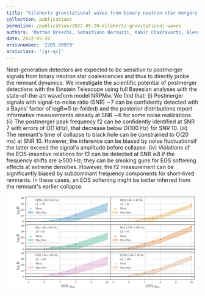 ```yaml
---
title: "Kilohertz gravitational waves from binary neutron star mergers: Inference of postmerger signals with the Einstein Telescope"
collection: publications
permalink: /publication/2022-05-20-kilohertz-gravitational-waves
authors: 'Matteo Breschi, Sebastiano Bernuzzi, Kabir Chakravarti, Alessandro Camilletti, Aviral Prakash, Albino Perego'
date: 2022-05-20
arxivnumber: '2205.09979'
arxivclass: '[gr-qc]'
---
```


Next-generation detectors are expected to be sensitive to postmerger signals from binary neutron star coalescences and thus to directly probe the remnant dynamics. We investigate the scientific potential of postmerger detections with the Einstein Telescope using full Bayesian analyses with the state-of-the-art waveform model NRPMw. We find that: (i) Postmerger signals with signal-to-noise ratio (SNR) ∼7 can be confidently detected with a Bayes' factor of logB≃5 (e-folded) and the posterior distributions report informative measurements already at SNR ∼6 for some noise realizations. (ii) The postmerger peak frequency f2 can be confidently identified at SNR 7 with errors of O(1 kHz), that decrease below O(100 Hz) for SNR 10. (iii) The remnant's time of collapse to black hole can be constrained to O(20 ms) at SNR 10. However, the inference can be biased by noise fluctuationsif the latter exceed the signal's amplitude before collapse. (iv) Violations of the EOS-insentive relations for f2 can be detected at SNR ≳8 if the frequency shifts are ≳500 Hz; they can be smoking guns for EOS softening effects at extreme densities. However, the f2 measurement can be significantly biased by subdominant frequency components for short-lived remnants. In these cases, an EOS softening might be better inferred from the remnant's earlier collapse.

![Figure](/images/publications/2022-05-20-kilohertz-gravitational-waves.png)
